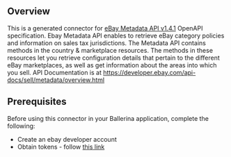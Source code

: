 ## Overview
This is a generated connector for [eBay Metadata API v1.4.1](https://developer.ebay.com) OpenAPI specification. 
Ebay Metadata API enables to retrieve eBay category policies and information on sales tax jurisdictions.
The Metadata API contains methods in the country & marketplace resources.
The methods in these resources let you retrieve configuration details that pertain to the different eBay marketplaces, 
as well as get information about the areas into which you sell.
API Documentation is at https://developer.ebay.com/api-docs/sell/metadata/overview.html

## Prerequisites
Before using this connector in your Ballerina application, complete the following:

* Create an ebay developer account
* Obtain tokens - follow [this link](https://developer.ebay.com/api-docs/static/oauth-tokens.html)
